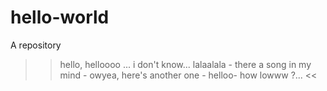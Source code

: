# hello-world
A repository
>>hello, helloooo ... i don't know... lalaalala - there a song in my mind - owyea, here's another one - helloo- how lowww ?... <<

